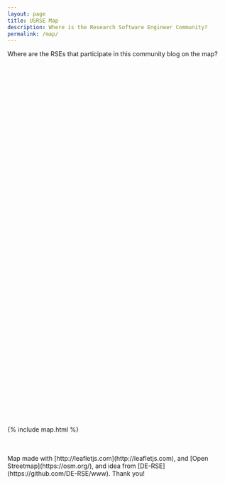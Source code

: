 ```yaml
---
layout: page
title: USRSE Map
description: Where is the Research Software Engineer Community?
permalink: /map/
---
```


<style>
.page-heading {
    padding-bottom: 10px !important;
}
</style>

Where are the RSEs that participate in this community blog on the map?

<div id="map-container" style="height:800px"></div>

<link rel="stylesheet" href="https://unpkg.com/leaflet@1.5.1/dist/leaflet.css"
      integrity="sha512-xwE/Az9zrjBIphAcBb3F6JVqxf46+CDLwfLMHloNu6KEQCAWi6HcDUbeOfBIptF7tcCzusKFjFw2yuvEpDL9wQ=="
      crossorigin=""/>

<script src="https://unpkg.com/leaflet@1.5.1/dist/leaflet.js"
     integrity="sha512-GffPMF3RvMeYyc1LWMHtK8EbPv0iNZ8/oTtHPx9/cc2ILxQ+u905qIwdpULaqDkyBKgOaB57QTMg7ztg8Jm2Og=="
     crossorigin=""></script>

{% include map.html %}

<br/>
<br/>
Map made with [http://leafletjs.com](http://leafletjs.com), and [Open Streetmap](https://osm.org/), and idea from [DE-RSE](https://github.com/DE-RSE/www). Thank you!
